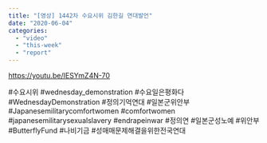 ```yaml
---
title: "[영상] 1442차 수요시위 김한길 연대발언"
date: "2020-06-04"
categories: 
  - "video"
  - "this-week"
  - "report"
---
```


https://youtu.be/IESYmZ4N-70

#수요시위 #wednesday\_demonstration #수요일은평화다 #WednesdayDemonstration #정의기억연대 #일본군위안부 #Japanesemilitarycomfortwomen #comfortwomen #japanesemilitarysexualslavery #endrapeinwar #정의연 #일본군성노예 #위안부 #ButterflyFund #나비기금 #성매매문제해결을위한전국연대
